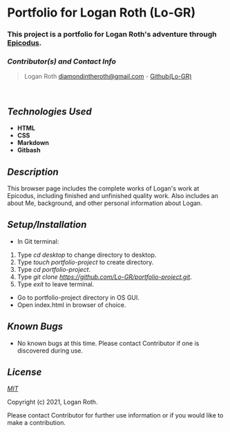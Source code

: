# **Portfolio for Logan Roth (Lo-GR)**
### This project is a portfolio for Logan Roth's adventure through [Epicodus](https://www.epicodus.com/).

 ### _Contributor(s) and Contact Info_
> Logan Roth diamondintheroth@gmail.com - [Github(Lo-GR)](https://github.com/Lo-GR)

<br/>

## _Technologies Used_

* **HTML**
* **CSS**
* **Markdown**
* **Gitbash**

## _Description_
This browser page includes the complete works of Logan's work at Epicodus, including finished and unfinished quality work. Also includes an about Me, background, and other personal information about Logan.

## _Setup/Installation_
* In Git terminal:
1. Type _cd desktop_ to change directory to desktop. 
2. Type _touch portfolio-project_ to create directory. 
3. Type _cd portfolio-project_. 
4. Type _git clone https://github.com/Lo-GR/portfolio-project.git_.
5. Type _exit_ to leave terminal.
* Go to portfolio-project directory in OS GUI. 
* Open index.html in browser of choice.

## _Known Bugs_
* No known bugs at this time. Please contact Contributor if one is discovered during use.

## _License_

[_MIT_](https://opensource.org/licenses/MIT)

Copyright (c) 2021, Logan Roth.

Please contact Contributor for further use information or if you would like to make a contribution.